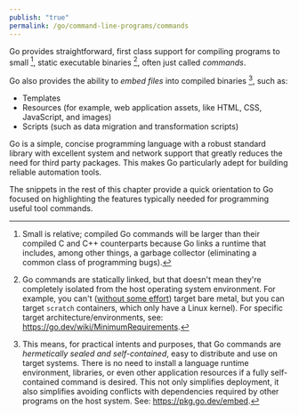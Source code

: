 ```yaml
---
publish: "true"
permalink: /go/command-line-programs/commands
---
```


Go provides straightforward, first class support for compiling programs to small [^1], static executable binaries [^2], often just called *commands*.

Go also provides the ability to *embed files* into compiled binaries [^3], such as:

* Templates
* Resources (for example, web application assets, like HTML, CSS, JavaScript, and images)
* Scripts (such as data migration and transformation scripts)

Go is a simple, concise programming language with a robust standard library with excellent system and network support that greatly reduces the need for third party packages. This makes Go particularly adept for building reliable automation tools.

The snippets in the rest of this chapter provide a quick orientation to Go focused on highlighting the features typically needed for programming useful tool commands.



[^1]:  Small is relative; compiled Go commands will be larger than their compiled C and C++ counterparts because Go links a runtime that includes, among other things, a garbage collector (eliminating a common class of programming bugs).
 
[^2]: Go commands are statically linked, but that doesn't mean they're completely isolated from the host operating system environment. For example, you can't ([without some effort](https://github.com/tinygo-org/tinygo)) target bare metal, but you can target `scratch` containers, which only have a Linux kernel). For specific target architecture/environments, see: https://go.dev/wiki/MinimumRequirements.

[^3]:  This means, for practical intents and purposes, that Go commands are *hermetically sealed and self-contained*, easy to distribute and use on target systems. There is no need to install a language runtime environment, libraries, or even other application resources if a fully self-contained command is desired. This not only simplifies deployment, it also simplifies avoiding conflicts with dependencies required by other programs on the host system. See: https://pkg.go.dev/embed.
